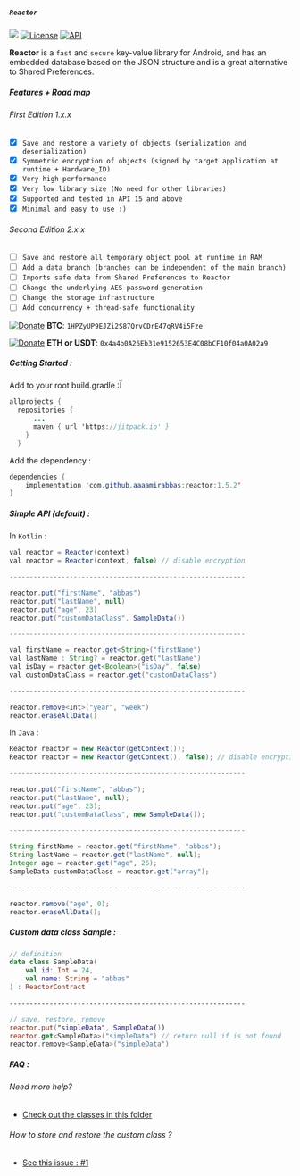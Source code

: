 ##### `Reactor`

[![](https://jitpack.io/v/aaaamirabbas/reactor.svg)](https://jitpack.io/#dfmAbbas/reactor)
[![License](http://img.shields.io/badge/license-MIT-green.svg?style=flat)](https://github.com/aaaamirabbas/reactor)
[![API](https://img.shields.io/badge/API-15%2B-blue.svg?style=flat)](https://github.com/aaaamirabbas/reactor)

**Reactor** is a `fast` and `secure` key-value library for Android, and has an embedded database based on the JSON structure and is a great alternative to Shared Preferences.

##### Features + Road map

###### First Edition 1.x.x

- [x] `Save and restore a variety of objects (serialization and deserialization)`
- [x] `Symmetric encryption of objects (signed by target application at runtime + Hardware_ID)`
- [x] `Very high performance‍`
- [x] `Very low library size (No need for other libraries)`
- [x] `Supported and tested in API 15 and above`
- [x] `Minimal and easy to use :)`

###### Second Edition 2.x.x

- [ ] `Save and restore all temporary object pool at runtime in RAM`
- [ ] `Add a data branch (branches can be independent of the main branch) `
- [ ] `Imports safe data from Shared Preferences to Reactor`
- [ ] ‍‍`Change the underlying AES password generation`
- [ ] `Change the storage infrastructure`
- [ ] ‍‍‍`Add concurrency + thread-safe functionality`

[![Donate](https://img.shields.io/badge/Cryptocurrency-Donate-green)](https://idpay.ir/aaaamirabbas) **BTC**: `1HPZyUP9EJZi2S87QrvCDrE47qRV4i5Fze`

[![Donate](https://img.shields.io/badge/Cryptocurrency-Donate-blue)](https://idpay.ir/aaaamirabbas) **ETH or USDT**: `0x4a4b0A26Eb31e9152653E4C08bCF10f04a0A02a9`

##### Getting Started :

Add to your root build.gradle :Ï

```java
allprojects {
  repositories {
      ...
      maven { url 'https://jitpack.io' }
    }
  }
```

Add the dependency :

```java
dependencies {
    implementation 'com.github.aaaamirabbas:reactor:1.5.2'
}
```

##### Simple API (default) :

In `Kotlin` :

```java
val reactor = Reactor(context)
val reactor = Reactor(context, false) // disable encryption

-----------------------------------------------------------

reactor.put("firstName", "abbas")
reactor.put("lastName", null)
reactor.put("age", 23)
reactor.put("customDataClass", SampleData())

-----------------------------------------------------------

val firstName = reactor.get<String>("firstName")
val lastName : String? = reactor.get("lastName")
val isDay = reactor.get<Boolean>("isDay", false)
val customDataClass = reactor.get("customDataClass")

-----------------------------------------------------------

reactor.remove<Int>("year", "week")
reactor.eraseAllData()
```

In `Java` :

```java
Reactor reactor = new Reactor(getContext());
Reactor reactor = new Reactor(getContext(), false); // disable encryption

-----------------------------------------------------------

reactor.put("firstName", "abbas");
reactor.put("lastName", null);
reactor.put("age", 23);
reactor.put("customDataClass", new SampleData());

-----------------------------------------------------------

String firstName = reactor.get("firstName", "abbas");
String lastName = reactor.get("lastName", null);
Integer age = reactor.get("age", 26);
SampleData customDataClass = reactor.get("array");

-----------------------------------------------------------

reactor.remove("age", 0);
reactor.eraseAllData();
```

##### Custom data class Sample :

```Kotlin
// definition
data class SampleData(
    val id: Int = 24,
    val name: String = "abbas"
) : ReactorContract

-----------------------------------------------------------

// save, restore, remove
reactor.put("simpleData", SampleData())
reactor.get<SampleData>("simpleData") // return null if is not found
reactor.remove<SampleData>("simpleData")
```

##### FAQ :

###### Need more help?

- [Check out the classes in this folder](sample/src/main/java/com/aaaamirabbas/sample)

###### How to store and restore the custom class ?

- [See this issue : #1](https://github.com/aaaamirabbas/reactor/issues/1)
